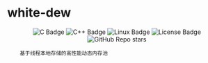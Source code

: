 # white-dew
<div align="center">
    <img alt="C Badge" src="https://img.shields.io/badge/C-A8B9CC?logo=c&logoColor=fff&style=flat"/>
    <img alt="C++ Badge" src="https://img.shields.io/badge/C%2B%2B-00599C?logo=cplusplus&logoColor=fff&style=flat"/>
    <img alt="Linux Badge" src="https://img.shields.io/badge/Linux-FCC624?logo=linux&logoColor=000&style=flat"/>
    <img alt="License Badge" src="https://img.shields.io/github/license/vshowc/white-dew">
    <img alt="GitHub Repo stars" src="https://img.shields.io/github/stars/vshowc/white-dew?style=social">
</div>


```text
    基于线程本地存储的高性能动态内存池
```
